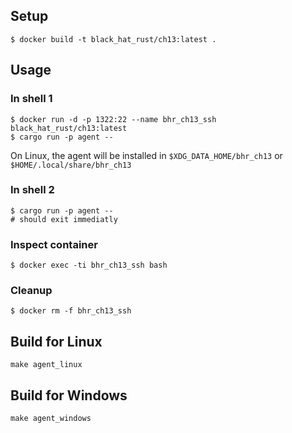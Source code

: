 ## Setup

```shell
$ docker build -t black_hat_rust/ch13:latest .
```


## Usage


### In shell 1

```shell
$ docker run -d -p 1322:22 --name bhr_ch13_ssh black_hat_rust/ch13:latest
$ cargo run -p agent --
```

On Linux, the agent will be installed in `$XDG_DATA_HOME/bhr_ch13` or `$HOME/.local/share/bhr_ch13`


### In shell 2

```shell
$ cargo run -p agent --
# should exit immediatly
```

### Inspect container

```shell
$ docker exec -ti bhr_ch13_ssh bash
```

### Cleanup

```shell
$ docker rm -f bhr_ch13_ssh
```


## Build for Linux

```shell
make agent_linux
```

## Build for Windows

```shell
make agent_windows
```
